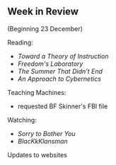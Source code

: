 ## Week in Review
(Beginning 23 December)

Reading:
* *Toward a Theory of Instruction*
* *Freedom's Laboratory*
* *The Summer That Didn't End*
* *An Approach to Cybernetics*

Teaching Machines:
* requested BF Skinner's FBI file

Watching:
* _Sorry to Bother You_
* _BlacKkKlansman_

Updates to websites
